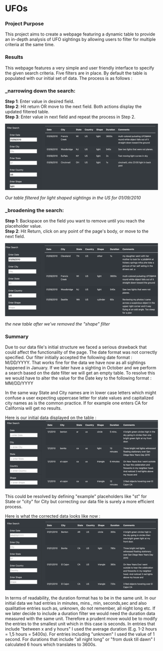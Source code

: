 # UFOs

### Project Purpose 
This project aims to create a webpage featuring a dynamic table to provide an in-depth analysis of UFO sightings by allowing users to filter for multiple criteria at the same time. 

### Results
This webpage features a very simple and user friendly interface to specify the given search criteria. Five filters are in place. By default the table is populated with our initial set of data. The process is as follows : 

### _narrowing down the search: 
**Step 1**: Enter value in desired field. \
**Step 2**: Hit return OR move to the next field. Both actions display the updated filtered table. \
**Step 3**: Enter value in next field and repeat the process in Step 2. 

![](static/images/light.png)

*Our table filtered for light shaped sightings in the US for 01/09/2010*


### _broadening the search: 
**Step 1**: Backspace on the field you want to remove until you reach the placeholder value. \
**Step 2**: Hit Return, click on any point of the page's body, or move to the next field. 


![](static/images/nolight.png)

*the new table after we've removed the "shape" filter*

### Summary 

Due to our data file's initial structure we faced a serious drawback that could affect the functionality of the page. The date format was not correctly specified. Our filter initially accepted the following date format : M/DD/YYYY. That works fine for the data we have now as all sightings happened in January. If we later have a sighting in October and we perform a search based on the date filter we will get an empty table. To resolve this we would have to alter the value for the Date key to the following format : MM/DD/YYYY

In the same way State and City names are in lower case letters which might confuse a user expecting uppercase letter for state values and capitalized city names as is the common practice. If for example one enters CA for California will get no results.

Here is our initial data displayed on the table :
![](static/images/before.png)

This could be resolved by defining "example" placeholders like "st" for State or "city" for City but correcting our data file is surely a more efficient process. 

Here is what the corrected data looks like now : 
![](static/images/after.png)

In terms of readability, the duration format has to be in the same unit. In our initial data we had entries in minutes, mins., min, seconds,sec and also qualitative entries such as, unknown, do not remember, all night long etc. If we later decide to include a duration filter we would need the duration data measured with the same unit. Therefore a prudent move would be to modify the entries to the smallest unit which in this case is seconds. In entries that include "between x and y hours" I used the average duration (E.g. 1-2 hours = 1,5 hours = 5400s). For entries including "unknown" I used the value of 1 second. For durations that include "all night long" or "from dusk till dawn" I calculated 6 hours which translates to 3600s. 

